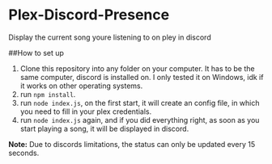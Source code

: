 # Plex-Discord-Presence
Display the current song youre listening to on pley in discord

##How to set up
1. Clone this repository into any folder on your computer. It has to be the same computer, discord is installed on. I only tested it on Windows, idk if it works on other operating systems.
2. run ``npm install``.
3. run ``node index.js``, on the first start, it will create an config file, in which you need to fill in your plex credentials.
4. run ``node index.js`` again, and if you did everything right, as soon as you start playing a song, it will be displayed in discord.

**Note:**
Due to discords limitations, the status can only be updated every 15 seconds.
